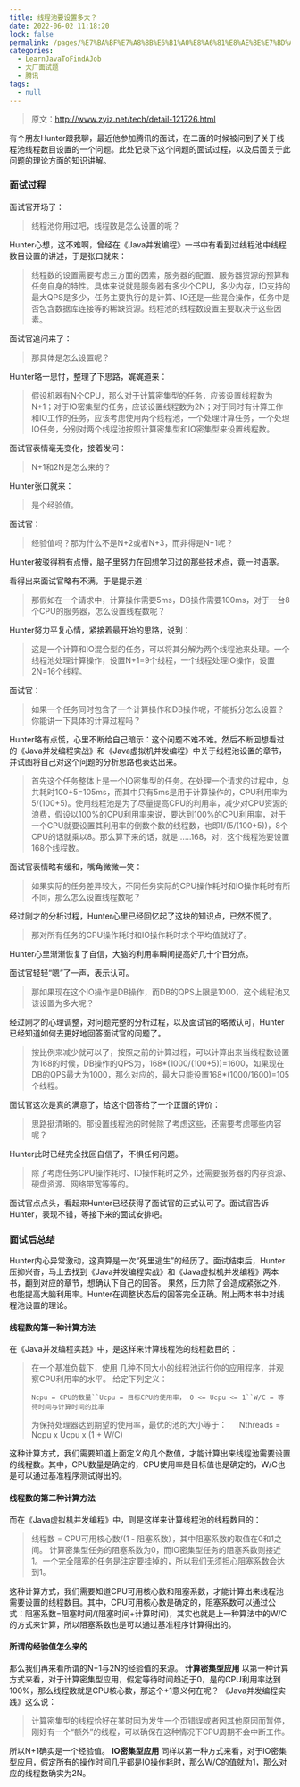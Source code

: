 ```yaml
---
title: 线程池要设置多大？
date: 2022-06-02 11:18:20
lock: false
permalink: /pages/%E7%BA%BF%E7%A8%8B%E6%B1%A0%E8%A6%81%E8%AE%BE%E7%BD%AE%E5%A4%9A%E5%A4%A7%EF%BC%9F
categories: 
  - LearnJavaToFindAJob
  - 大厂面试题
  - 腾讯
tags: 
  - null
---
```

> 原文：http://www.zyiz.net/tech/detail-121726.html

有个朋友Hunter跟我聊，最近他参加腾讯的面试，在二面的时候被问到了关于线程池线程数目设置的一个问题。此处记录下这个问题的面试过程，以及后面关于此问题的理论方面的知识讲解。

### 面试过程

面试官开场了：

> 线程池你用过吧，线程数是怎么设置的呢？

Hunter心想，这不难啊，曾经在《Java并发编程》一书中有看到过线程池中线程数目设置的讲述，于是张口就来：

> 线程数的设置需要考虑三方面的因素，服务器的配置、服务器资源的预算和任务自身的特性。具体来说就是服务器有多少个CPU，多少内存，IO支持的最大QPS是多少，任务主要执行的是计算、IO还是一些混合操作，任务中是否包含数据库连接等的稀缺资源。线程池的线程数设置主要取决于这些因素。

面试官追问来了：

> 那具体是怎么设置呢？

Hunter略一思忖，整理了下思路，娓娓道来：

> 假设机器有N个CPU，那么对于计算密集型的任务，应该设置线程数为N+1；对于IO密集型的任务，应该设置线程数为2N；对于同时有计算工作和IO工作的任务，应该考虑使用两个线程池，一个处理计算任务，一个处理IO任务，分别对两个线程池按照计算密集型和IO密集型来设置线程数。

面试官表情毫无变化，接着发问：

> N+1和2N是怎么来的？

Hunter张口就来：

> 是个经验值。

面试官：

> 经验值吗？那为什么不是N+2或者N+3，而非得是N+1呢？

Hunter被驳得稍有点懵，脑子里努力在回想学习过的那些技术点，竟一时语塞。

看得出来面试官略有不满，于是提示道：

> 那假如在一个请求中，计算操作需要5ms，DB操作需要100ms，对于一台8个CPU的服务器，怎么设置线程数呢？

Hunter努力平复心情，紧接着最开始的思路，说到：

> 这是一个计算和IO混合型的任务，可以将其分解为两个线程池来处理。一个线程池处理计算操作，设置N+1=9个线程，一个线程处理IO操作，设置2N=16个线程。

面试官：

> 如果一个任务同时包含了一个计算操作和DB操作呢，不能拆分怎么设置？你能讲一下具体的计算过程吗？

Hunter略有点慌，心里不断给自己暗示：这个问题不难不难。然后不断回想看过的《Java并发编程实战》和《Java虚拟机并发编程》中关于线程池设置的章节，并试图将自己对这个问题的分析思路也表达出来。

> 首先这个任务整体上是一个IO密集型的任务。在处理一个请求的过程中，总共耗时100+5=105ms，而其中只有5ms是用于计算操作的，CPU利用率为5/(100+5)。使用线程池是为了尽量提高CPU的利用率，减少对CPU资源的浪费，假设以100%的CPU利用率来说，要达到100%的CPU利用率，对于一个CPU就要设置其利用率的倒数个数的线程数，也即1/(5/(100+5))，8个CPU的话就乘以8。那么算下来的话，就是……168，对，这个线程池要设置168个线程数。

面试官表情略有缓和，嘴角微微一笑：

> 如果实际的任务差异较大，不同任务实际的CPU操作耗时和IO操作耗时有所不同，那么怎么设置线程数呢？

经过刚才的分析过程，Hunter心里已经回忆起了这块的知识点，已然不慌了。

> 那对所有任务的CPU操作耗时和IO操作耗时求个平均值就好了。

Hunter心里渐渐恢复了自信，大脑的利用率瞬间提高好几十个百分点。

面试官轻轻“嗯”了一声，表示认可。

> 那如果现在这个IO操作是DB操作，而DB的QPS上限是1000，这个线程池又该设置为多大呢？

经过刚才的心理调整，对问题完整的分析过程，以及面试官的略微认可，Hunter已经知道如何去更好地回答面试官的问题了。

> 按比例来减少就可以了，按照之前的计算过程，可以计算出来当线程数设置为168的时候，DB操作的QPS为，168*(1000/(100+5))=1600，如果现在DB的QPS最大为1000，那么对应的，最大只能设置168*(1000/1600)=105个线程。

面试官这次是真的满意了，给这个回答给了一个正面的评价：

> 思路挺清晰的。那设置线程池的时候除了考虑这些，还需要考虑哪些内容呢？

Hunter此时已经完全找回自信了，不惧任何问题。

> 除了考虑任务CPU操作耗时、IO操作耗时之外，还需要服务器的内存资源、硬盘资源、网络带宽等等的。

面试官点点头，看起来Hunter已经获得了面试官的正式认可了。面试官告诉Hunter，表现不错，等接下来的面试安排吧。

### 面试后总结

Hunter内心异常激动，这真算是一次“死里逃生”的经历了。面试结束后，Hunter压抑兴奋，马上去找到《Java并发编程实战》和《Java虚拟机并发编程》两本书，翻到对应的章节，想确认下自己的回答。
果然，压力除了会造成紧张之外，也能提高大脑利用率。Hunter在调整状态后的回答完全正确。附上两本书中对线程池设置的理论。

#### 线程数的第一种计算方法

在《Java并发编程实践》中，是这样来计算线程池的线程数目的：

> 在一个基准负载下，使用 几种不同大小的线程池运行你的应用程序，并观察CPU利用率的水平。
> 给定下列定义：
>
> ```
> Ncpu = CPU的数量``Ucpu = 目标CPU的使用率， 0 <= Ucpu <= 1``W/C = 等待时间与计算时间的比率
> ```
>
> 为保持处理器达到期望的使用率，最优的池的大小等于：
> 　 Nthreads = Ncpu x Ucpu x (1 + W/C)

这种计算方式，我们需要知道上面定义的几个数值，才能计算出来线程池需要设置的线程数。其中，CPU数量是确定的，CPU使用率是目标值也是确定的，W/C也是可以通过基准程序测试得出的。

#### 线程数的第二种计算方法

而在《Java虚拟机并发编程》中，则是这样来计算线程池的线程数目的：

> 线程数 = CPU可用核心数/(1 - 阻塞系数），其中阻塞系数的取值在0和1之间。
> 计算密集型任务的阻塞系数为0，而IO密集型任务的阻塞系数则接近1。一个完全阻塞的任务是注定要挂掉的，所以我们无须担心阻塞系数会达到1。

这种计算方式，我们需要知道CPU可用核心数和阻塞系数，才能计算出来线程池需要设置的线程数目。其中，CPU可用核心数是确定的，阻塞系数可以通过公式：阻塞系数=阻塞时间/(阻塞时间+计算时间)，其实也就是上一种算法中的W/C的方式来计算，所以阻塞系数也是可以通过基准程序计算得出的。

#### 所谓的经验值怎么来的

那么我们再来看所谓的N+1与2N的经验值的来源。
**计算密集型应用**
以第一种计算方式来看，对于计算密集型应用，假定等待时间趋近于0，是的CPU利用率达到100%，那么线程数就是CPU核心数，那这个+1意义何在呢？
《Java并发编程实践》这么说：

> 计算密集型的线程恰好在某时因为发生一个页错误或者因其他原因而暂停，刚好有一个“额外”的线程，可以确保在这种情况下CPU周期不会中断工作。

所以N+1确实是一个经验值。
**IO密集型应用**
同样以第一种方式来看，对于IO密集型应用，假定所有的操作时间几乎都是IO操作耗时，那么W/C的值就为1，那么对应的线程数确实为2N。
